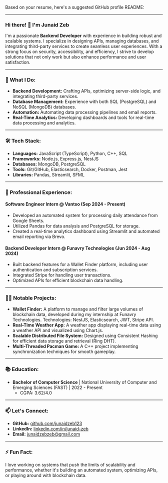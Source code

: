 Based on your resume, here's a suggested GitHub profile README:

---

### Hi there! 👋 I'm Junaid Zeb

I'm a passionate **Backend Developer** with experience in building robust and scalable systems. I specialize in designing APIs, managing databases, and integrating third-party services to create seamless user experiences. With a strong focus on security, accessibility, and efficiency, I strive to develop solutions that not only work but also enhance performance and user satisfaction.

---

### 🚀 What I Do:
- **Backend Development:** Crafting APIs, optimizing server-side logic, and integrating third-party services.
- **Database Management:** Experience with both SQL (PostgreSQL) and NoSQL (MongoDB) databases.
- **Automation:** Automating data processing pipelines and email reports.
- **Real-Time Analytics:** Developing dashboards and tools for real-time data processing and analytics.

---

### 🛠 Tech Stack:
- **Languages:** JavaScript (TypeScript), Python, C++, SQL
- **Frameworks:** Node.js, Express.js, NestJS
- **Databases:** MongoDB, PostgreSQL
- **Tools:** Git/GitHub, Elasticsearch, Docker, Postman, Jest
- **Libraries:** Pandas, Streamlit, SFML

---

### 💼 Professional Experience:
#### **Software Engineer Intern @ Vantso** (Sep 2024 - Present)
- Developed an automated system for processing daily attendance from Google Sheets.
- Utilized Pandas for data analysis and PostgreSQL for storage.
- Created a real-time analytics dashboard using Streamlit and automated email reporting via Brevo.

#### **Backend Developer Intern @ Funavry Technologies** (Jun 2024 - Aug 2024)
- Built backend features for a Wallet Finder platform, including user authentication and subscription services.
- Integrated Stripe for handling user transactions.
- Optimized APIs for efficient blockchain data handling.

---

### 🧑‍💻 Notable Projects:
- **Wallet Finder:** A platform to manage and filter large volumes of blockchain data, developed during my internship at Funavry Technologies. Technologies: NestJS, Elasticsearch, JWT, Stripe API.
- **Real-Time Weather App:** A weather app displaying real-time data using a weather API and visualized using Chart.js.
- **Scalable Distributed File System:** Designed using Consistent Hashing for efficient data storage and retrieval (Ring DHT).
- **Multi-Threaded Pacman Game:** A C++ project implementing synchronization techniques for smooth gameplay.

---

### 📚 Education:
- **Bachelor of Computer Science** | National University of Computer and Emerging Sciences (FAST) | 2022 - Present
  - CGPA: 3.62/4.0

---

### 📫 Let's Connect:
- **GitHub:** [github.com/junaidzeb123](https://github.com/junaidzeb123)
- **LinkedIn:** [linkedin.com/in/junaid-zeb](https://www.linkedin.com/in/junaid-zeb)
- **Email:** junaidzebzeb@gmail.com

---

### ⚡ Fun Fact:
I love working on systems that push the limits of scalability and performance, whether it's building an automated system, optimizing APIs, or playing around with blockchain data.

